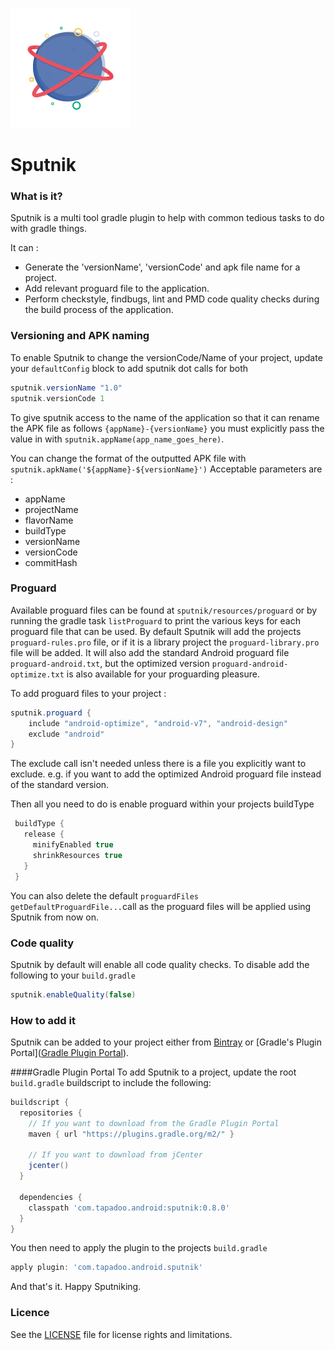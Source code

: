 ![Alt Text](./art/logo.png) 

# Sputnik
### What is it?

Sputnik is a multi tool gradle plugin to help with common tedious tasks to do with gradle things.

It can :
* Generate the 'versionName', 'versionCode' and apk file name for a project. 
* Add relevant proguard file to the application.
* Perform checkstyle, findbugs, lint and PMD code quality checks during the build process of the application.

### Versioning and APK naming
To enable Sputnik to change the versionCode/Name of your project, update your `defaultConfig` block to add sputnik dot calls for both
```groovy 
sputnik.versionName "1.0"
sputnik.versionCode 1
```

To give sputnik access to the name of the application so that it can rename the APK file as follows `{appName}-{versionName}` 
you must explicitly pass the value in with `sputnik.appName(app_name_goes_here)`. 

You can change the format of the outputted APK file with `sputnik.apkName('${appName}-${versionName}')` Acceptable parameters are :
  * appName
  * projectName
  * flavorName
  * buildType
  * versionName
  * versionCode
  * commitHash

### Proguard
Available proguard files can be found at `sputnik/resources/proguard` or by running the gradle task `listProguard` to print the
various keys for each proguard file that can be used. By default Sputnik will add the projects `proguard-rules.pro` file, or if it 
is a library project the `proguard-library.pro` file will be added. It will also add the standard Android proguard file `proguard-android.txt`, 
but the optimized version `proguard-android-optimize.txt` is also available for your proguarding pleasure.

To add proguard files to your project : 
 ```groovy
 sputnik.proguard {
     include "android-optimize", "android-v7", "android-design"
     exclude "android"
 }
 ```
The exclude call isn't needed unless there is a file you explicitly want to exclude. e.g. if you want to add the 
optimized Android proguard file instead of the standard version.

Then all you need to do is enable proguard within your projects buildType 

```groovy
 buildType {
   release {
     minifyEnabled true
     shrinkResources true
   }
 }
```

You can also delete the default `proguardFiles getDefaultProguardFile...`call as the proguard files will be applied using Sputnik from now on.

### Code quality
Sputnik by default will enable all code quality checks. To disable add the following to your `build.gradle`

```groovy
sputnik.enableQuality(false)
```
 
### How to add it
Sputnik can be added to your project either from [Bintray](https://bintray.com/tapadoo/maven/sputnik) or [Gradle's Plugin Portal]([Gradle Plugin Portal](https://plugins.gradle.org/plugin/com.tapadoo.android.sputnik)). 

####Gradle Plugin Portal
To add Sputnik to a project, update the root `build.gradle` buildscript to include the following: 
```groovy 
buildscript {
  repositories {
    // If you want to download from the Gradle Plugin Portal
    maven { url "https://plugins.gradle.org/m2/" }
    
    // If you want to download from jCenter
    jcenter()
  }
  
  dependencies {
    classpath 'com.tapadoo.android:sputnik:0.8.0'
  }
}
```
You then need to apply the plugin to the projects `build.gradle`
```groovy 
apply plugin: 'com.tapadoo.android.sputnik'
```


And that's it. Happy Sputniking.


### Licence
See the [LICENSE](LICENSE.md) file for license rights and limitations.